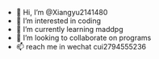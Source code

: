 - 👋 Hi, I’m @Xiangyu2141480
- 👀 I’m interested in coding
- 🌱 I’m currently learning maddpg
- 💞️ I’m looking to collaborate on programs
- 📫 reach me in wechat cui2794555236

<!---
Xiangyu2141480/Xiangyu2141480 is a ✨ special ✨ repository because its `README.md` (this file) appears on your GitHub profile.
You can click the Preview link to take a look at your changes.
--->
